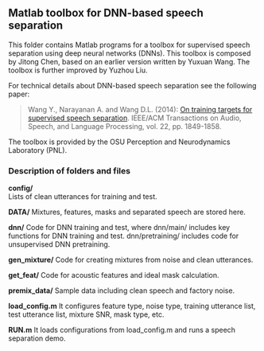 ## Matlab toolbox for DNN-based speech separation
This folder contains Matlab programs for a toolbox for supervised speech separation using deep neural networks (DNNs). This toolbox is composed by Jitong Chen, based on an earlier version written by Yuxuan Wang. The toolbox is further improved by Yuzhou Liu. 

For technical details about DNN-based speech separation see the following paper:

> Wang Y., Narayanan A. and Wang D.L. (2014): [On training targets for supervised speech separation](http://www.cse.ohio-state.edu/~dwang/papers/WNW.taslp14.pdf). IEEE/ACM Transactions on Audio, Speech, and Language Processing, vol. 22, pp. 1849-1858.

The toolbox is provided by the OSU Perception and Neurodynamics Laboratory (PNL).

### Description of folders and files

**config/**  
Lists of clean utterances for training and test.

**DATA/**
Mixtures, features, masks and separated speech are stored here.

**dnn/**
Code for DNN training and test, where dnn/main/ includes key functions for DNN training and test. dnn/pretraining/ includes code for unsupervised DNN pretraining.

**gen_mixture/**
Code for creating mixtures from noise and clean utterances.

**get_feat/**
Code for acoustic features and ideal mask calculation.

**premix_data/**
Sample data including clean speech and factory noise.

**load_config.m**
It configures feature type, noise type, training utterance list, test utterance list, mixture SNR, mask type, etc.

**RUN.m**
It loads configurations from load_config.m and runs a speech separation demo.


